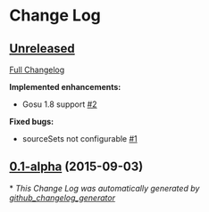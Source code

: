 # Change Log

## [Unreleased](https://github.com/gosu-lang/gradle-gosu-plugin/tree/HEAD)

[Full Changelog](https://github.com/gosu-lang/gradle-gosu-plugin/compare/0.1-alpha...HEAD)

**Implemented enhancements:**

- Gosu 1.8 support [\#2](https://github.com/gosu-lang/gradle-gosu-plugin/issues/2)

**Fixed bugs:**

- sourceSets not configurable [\#1](https://github.com/gosu-lang/gradle-gosu-plugin/issues/1)

## [0.1-alpha](https://github.com/gosu-lang/gradle-gosu-plugin/tree/0.1-alpha) (2015-09-03)


\* *This Change Log was automatically generated by [github_changelog_generator](https://github.com/skywinder/Github-Changelog-Generator)*